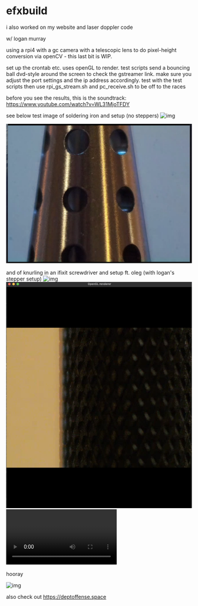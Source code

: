 # efxbuild
i also worked on my website and laser doppler code

w/ logan murray

using a rpi4 with a gc camera with a telescopic lens to do pixel-height conversion via openCV - this last bit is WIP. 

set up the crontab etc. uses openGL to render. test scripts send a bouncing ball dvd-style around the screen to check the gstreamer link. make sure you adjust the port settings and the ip address accordingly. test with the test scripts then use rpi_gs_stream.sh and pc_receive.sh to be off to the races

before you see the results, this is the soundtrack:
https://www.youtube.com/watch?v=WL31MjoTFDY

see below test image of soldering iron and setup (no steppers)
![img](solder_setup.JPG)

![img](solder.png)

and of knurling in an ifixit screwdriver and setup ft. oleg (with logan's stepper setup)
![img](setup.JPG) 
![img](knurling.png)
![vid](stepping.MP4)

hooray

![img](yay.JPG)

also check out https://deptoffense.space
